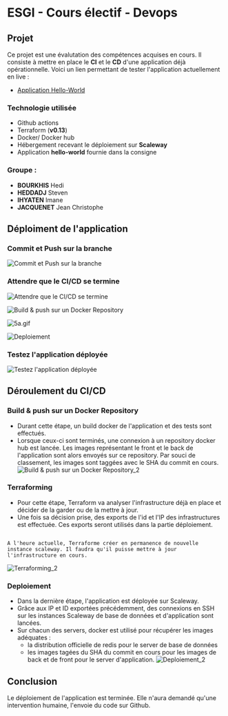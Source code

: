 # ESGI - Cours électif - Devops

## Projet

Ce projet est une évalutation des compétences acquises en cours. Il consiste à mettre en place le **CI** et le **CD** d'une application déjà opérationnelle.
Voici un lien permettant de tester l'application actuellement en live : 
- [Application Hello-World](http://f63963e3-bf80-48e6-b72c-da173649041e.pub.instances.scw.cloud:81/#/ "hello-container")


### Technologie utilisée
- Github actions
- Terraform (**v0.13**)
- Docker/ Docker hub
- Hébergement recevant le déploiement sur **Scaleway**
- Application **hello-world** fournie dans la consigne

### Groupe :
- **BOURKHIS** Hedi
- **HEDDADJ** Steven
- **IHYATEN** Imane
- **JACQUENET** Jean Christophe

## Déploiment de l'application

### Commit et Push sur la branche

![Commit et Push sur la branche](https://i.postimg.cc/pr90s6jS/1.gif "Commit et Push sur la branche")

### Attendre que le CI/CD se termine

![Attendre que le CI/CD se termine](https://i.postimg.cc/hvH261bt/1a.gif "Attendre que le CI/CD se termine")

![Build & push sur un Docker Repository](https://i.postimg.cc/SQ51nmFb/2.gif "Build & push sur un Docker Repository")

![5a.gif](https://i.postimg.cc/zfpv7JTx/5a.gif)

![Deploiement](https://i.postimg.cc/J4k6JSMD/6.gif "Deploiement")

### Testez l'application déployée
![Testez l'application déployée](https://i.postimg.cc/bJrLvBmv/7.gif "Testez l'application déployée")

## Déroulement du CI/CD

### Build & push sur un Docker Repository
- Durant cette étape, un build docker de l'application et des tests sont effectués.
- Lorsque ceux-ci sont terminés, une connexion à un repository docker hub est lancée. Les images représentant le front et le back de l'application sont alors envoyés sur ce repository. Par souci de classement, les images sont taggées avec le SHA du commit en cours.
![Build & push sur un Docker Repository_2](https://i.postimg.cc/Z5Pws39J/a.png "Build & push sur un Docker Repository_2")

### Terraforming
- Pour cette étape, Terraform va analyser l'infrastructure déjà en place et décider de la garder ou de la mettre à jour.
- Une fois sa décision prise, des exports de l'id et l'IP des infrastructures est effectuée. Ces exports seront utilisés dans la partie déploiement.

```Evolution possible :

A l'heure actuelle, Terraforme créer en permanence de nouvelle instance scaleway. Il faudra qu'il puisse mettre à jour l'infrastructure en cours.

``` 
![Terraforming_2](https://i.postimg.cc/GpcqW2YG/b.png "Terraforming_2")

### Deploiement

- Dans la dernière étape, l'application est déployée sur Scaleway. 
- Grâce aux IP et ID exportées précédemment, des connexions en SSH sur les instances Scaleway de base de données et d'application sont lancées.
- Sur chacun des servers, docker est utilisé pour récupérer les images adéquates : 
    - la distribution officielle de redis pour le server de base de données
    - les images tagées du SHA du commit en cours pour les images de back et de front pour le server d'application.
![Deploiement_2](https://i.postimg.cc/JzCTQKzT/c.png "Deploiement_2")

## Conclusion 

Le déploiement de l'application est terminée. Elle n'aura demandé qu'une intervention humaine, l'envoie du code sur Github. 

